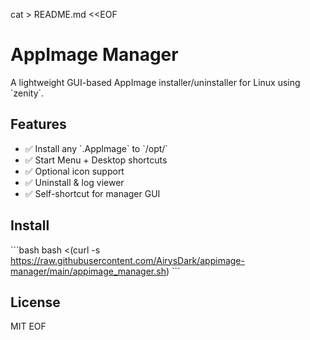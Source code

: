cat > README.md <<EOF
# AppImage Manager

A lightweight GUI-based AppImage installer/uninstaller for Linux using \`zenity\`.

## Features
- ✅ Install any \`.AppImage\` to \`/opt/<AppName>\`
- ✅ Start Menu + Desktop shortcuts
- ✅ Optional icon support
- ✅ Uninstall & log viewer
- ✅ Self-shortcut for manager GUI

## Install
\`\`\`bash
bash <(curl -s https://raw.githubusercontent.com/AirysDark/appimage-manager/main/appimage_manager.sh)
\`\`\`

## License
MIT
EOF
